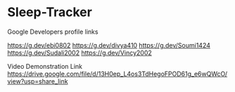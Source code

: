 # Sleep-Tracker

Google Developers profile links

https://g.dev/ebi0802
https://g.dev/divya410
https://g.dev/Soumi1424
https://g.dev/Sudali2002
https://g.dev/Vincy2002

Video Demonstration Link
https://drive.google.com/file/d/13H0ep_L4os3TdHegoFPOD61g_e6wQWcO/view?usp=share_link
